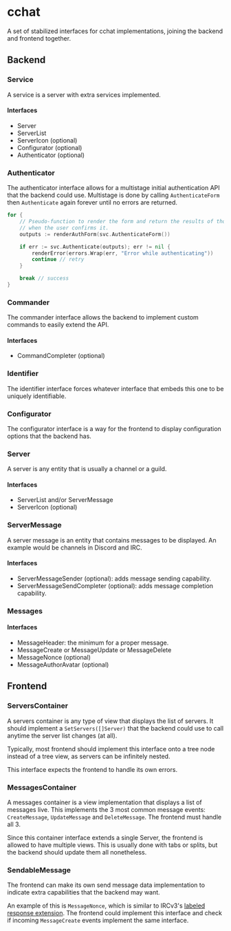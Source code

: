 # cchat

A set of stabilized interfaces for cchat implementations, joining the backend
and frontend together.

## Backend

### Service

A service is a server with extra services implemented.

#### Interfaces

- Server
- ServerList
- ServerIcon (optional)
- Configurator (optional)
- Authenticator (optional)

### Authenticator

The authenticator interface allows for a multistage initial authentication API
that the backend could use. Multistage is done by calling `AuthenticateForm`
then `Authenticate` again forever until no errors are returned.

```go
for {
	// Pseudo-function to render the form and return the results of those forms
	// when the user confirms it.
	outputs := renderAuthForm(svc.AuthenticateForm())

	if err := svc.Authenticate(outputs); err != nil {
		renderError(errors.Wrap(err, "Error while authenticating"))
		continue // retry
	}

	break // success
}
```

### Commander

The commander interface allows the backend to implement custom commands to
easily extend the API.

#### Interfaces

- CommandCompleter (optional)

### Identifier

The identifier interface forces whatever interface that embeds this one to be
uniquely identifiable.

### Configurator

The configurator interface is a way for the frontend to display configuration
options that the backend has.

### Server

A server is any entity that is usually a channel or a guild.

#### Interfaces

- ServerList and/or ServerMessage
- ServerIcon (optional)

### ServerMessage

A server message is an entity that contains messages to be displayed. An example
would be channels in Discord and IRC.

#### Interfaces

- ServerMessageSender (optional): adds message sending capability.
- ServerMessageSendCompleter (optional): adds message completion capability.

### Messages

#### Interfaces

- MessageHeader: the minimum for a proper message.
- MessageCreate or MessageUpdate or MessageDelete
- MessageNonce (optional)
- MessageAuthorAvatar (optional)

## Frontend

### ServersContainer

A servers container is any type of view that displays the list of servers. It
should implement a `SetServers([]Server)` that the backend could use to call
anytime the server list changes (at all).

Typically, most frontend should implement this interface onto a tree node
instead of a tree view, as servers can be infinitely nested.

This interface expects the frontend to handle its own errors.

### MessagesContainer

A messages container is a view implementation that displays a list of messages
live. This implements the 3 most common message events: `CreateMessage`,
`UpdateMessage` and `DeleteMessage`. The frontend must handle all 3.

Since this container interface extends a single Server, the frontend is allowed
to have multiple views. This is usually done with tabs or splits, but the
backend should update them all nonetheless.

### SendableMessage

The frontend can make its own send message data implementation to indicate extra
capabilities that the backend may want.

An example of this is `MessageNonce`, which is similar to IRCv3's [labeled
response extension](https://ircv3.net/specs/extensions/labeled-response).
The frontend could implement this interface and check if incoming
`MessageCreate` events implement the same interface.
